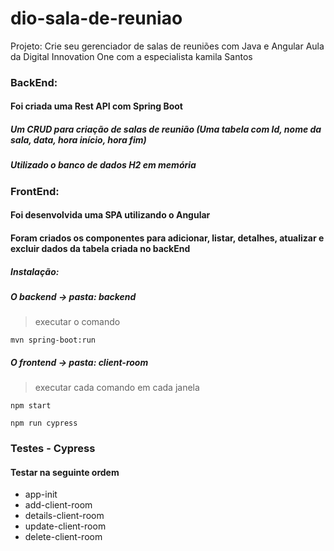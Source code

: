 # dio-sala-de-reuniao
Projeto: Crie seu gerenciador de salas de reuniões com Java e Angular
Aula da Digital Innovation One com a especialista kamila Santos

### BackEnd:
#### Foi criada uma Rest API com Spring Boot
##### Um CRUD para criação de salas de reunião (Uma tabela com Id, nome da sala, data, hora início, hora fim) 
##### Utilizado o banco de dados H2 em memória

### FrontEnd:
#### Foi desenvolvida uma SPA utilizando o Angular
#### Foram criados os componentes para adicionar, listar, detalhes, atualizar e excluir dados da tabela criada no backEnd

##### Instalação:
##### O backend -> pasta: backend
> executar o comando
```shell script
mvn spring-boot:run
```
##### O frontend -> pasta: client-room 
> executar cada comando em cada janela
```shell script
npm start
```
```shell script
npm run cypress
```

### Testes - Cypress
#### Testar na seguinte ordem

* app-init
* add-client-room
* details-client-room
* update-client-room
* delete-client-room
